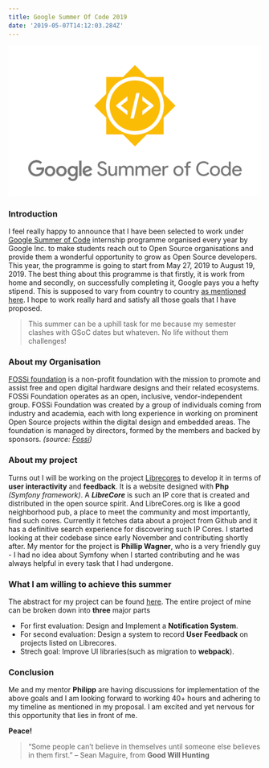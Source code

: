 ```yaml
---
title: Google Summer Of Code 2019
date: '2019-05-07T14:12:03.284Z'
---
```


![Google Summer of Code 2019](./GSOC.png)

### Introduction
I feel really happy to announce that I have been selected to work under 
[Google Summer of Code](https://summerofcode.withgoogle.com/) internship programme organised every year by Google Inc. to 
make students reach out to Open Source organisations and provide them a wonderful opportunity to grow as Open Source 
developers. This year, the programme is going to start from May 27, 2019 to August 19, 2019. The best thing about this 
programme is that firstly, it is work from home and secondly, on successfully completing it, Google pays you a hefty stipend.
This is supposed to vary from country to country [as mentioned here](https://developers.google.com/open-source/gsoc/help/student-stipends).
I hope to work really hard and satisfy all those goals that I have proposed.

> This summer can be a uphill task for me because my semester clashes with GSoC dates but whateven. No life without them challenges!

### About my Organisation
[FOSSi foundation](https://fossi-foundation.org/) is a non-profit foundation with the mission to promote and assist free and open digital hardware designs and their related ecosystems. FOSSi Foundation operates as an open, inclusive, vendor-independent group. FOSSi Foundation was created by a group of individuals coming from industry and academia, each with long experience in working on prominent Open Source projects within the digital design and embedded areas. The foundation is managed by directors, formed by the members and backed by sponsors.
*(source: [Fossi](https://fossi-foundation.org/))*

### About my project
Turns out I will be working on the project [Librecores](https://www.librecores.org) to develop it in terms of **user interactivity** and **feedback**. It is a website designed with **Php** *(Symfony framework)*. A ***LibreCore*** is such an IP core that is created and distributed in the open source spirit. And LibreCores.org is like a good neighborhood pub, a place to meet the community and most importantly, find such cores. Currently it fetches data about a project from Github and it has a definitive search experience for discovering such IP Cores.
I started looking at their codebase since early November and contributing shortly after.
My mentor for the project is **Phillip Wagner**, who is a very friendly guy - 
I had no idea about Symfony when I started contributing and he was always helpful in every task that I had undergone.

### What I am willing to achieve this summer
The abstract for my project can be found [here](https://summerofcode.withgoogle.com/organizations/4914571964317696/#5913738987700224).
The entire project of mine can be broken down into **three** major parts
- For first evaluation: Design and Implement a **Notification System**.
- For second evaluation: Design a system to record **User Feedback** on projects listed on Librecores.
- Strech goal: Improve UI libraries(such as migration to **webpack**).

### Conclusion
Me and my mentor **Philipp** are having discussions for implementation of the above goals and I am looking forward to working 40+ hours  and adhering to my timeline as mentioned in my proposal. I am excited and yet nervous for this opportunity that lies in front of me. 

**Peace!**

> “Some people can’t believe in themselves until someone else believes in them first.” – Sean Maguire, from **Good Will Hunting**